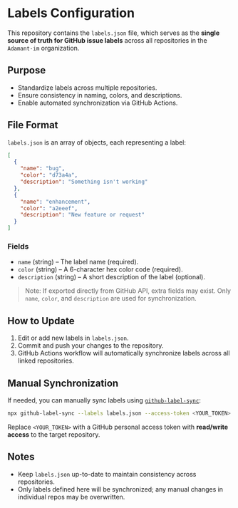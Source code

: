 # Labels Configuration

This repository contains the `labels.json` file, which serves as the **single source of truth for GitHub issue labels** across all repositories in the `Adamant-im` organization.

## Purpose

- Standardize labels across multiple repositories.
- Ensure consistency in naming, colors, and descriptions.
- Enable automated synchronization via GitHub Actions.

## File Format

`labels.json` is an array of objects, each representing a label:

```json
[
  {
    "name": "bug",
    "color": "d73a4a",
    "description": "Something isn't working"
  },
  {
    "name": "enhancement",
    "color": "a2eeef",
    "description": "New feature or request"
  }
]
````

### Fields

* `name` (string) – The label name (required).
* `color` (string) – A 6-character hex color code (required).
* `description` (string) – A short description of the label (optional).

> Note: If exported directly from GitHub API, extra fields may exist. Only `name`, `color`, and `description` are used for synchronization.

## How to Update

1. Edit or add new labels in `labels.json`.
2. Commit and push your changes to the repository.
3. GitHub Actions workflow will automatically synchronize labels across all linked repositories.

## Manual Synchronization

If needed, you can manually sync labels using [`github-label-sync`](https://github.com/Financial-Times/github-label-sync):

```bash
npx github-label-sync --labels labels.json --access-token <YOUR_TOKEN> owner/repo
```

Replace `<YOUR_TOKEN>` with a GitHub personal access token with **read/write access** to the target repository.

## Notes

* Keep `labels.json` up-to-date to maintain consistency across repositories.
* Only labels defined here will be synchronized; any manual changes in individual repos may be overwritten.
